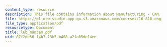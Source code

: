 ```yaml
---
content_type: resource
description: This file contains information about Manufacturing - CAM.
file: https://ol-ocw-studio-app-qa.s3.amazonaws.com/courses/16-810-engineering-design-and-rapid-prototyping-january-iap-2007/87f2de56f4b713b5b408a2fa05de14ee_l6b_mancam.pdf
file_type: application/pdf
resourcetype: Document
title: l6b_mancam.pdf
uid: 87f2de56-f4b7-13b5-b408-a2fa05de14ee
---
```

